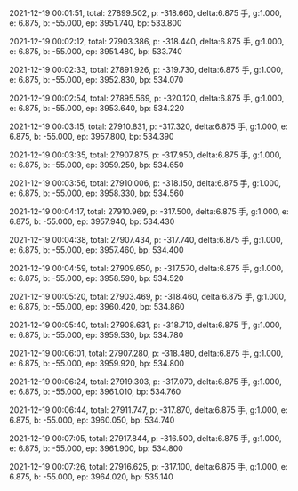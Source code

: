 2021-12-19 00:01:51, total: 27899.502, p: -318.660, delta:6.875 手, g:1.000, e: 6.875, b: -55.000, ep: 3951.740, bp: 533.800

2021-12-19 00:02:12, total: 27903.386, p: -318.440, delta:6.875 手, g:1.000, e: 6.875, b: -55.000, ep: 3951.480, bp: 533.740

2021-12-19 00:02:33, total: 27891.926, p: -319.730, delta:6.875 手, g:1.000, e: 6.875, b: -55.000, ep: 3952.830, bp: 534.070

2021-12-19 00:02:54, total: 27895.569, p: -320.120, delta:6.875 手, g:1.000, e: 6.875, b: -55.000, ep: 3953.640, bp: 534.220

2021-12-19 00:03:15, total: 27910.831, p: -317.320, delta:6.875 手, g:1.000, e: 6.875, b: -55.000, ep: 3957.800, bp: 534.390

2021-12-19 00:03:35, total: 27907.875, p: -317.950, delta:6.875 手, g:1.000, e: 6.875, b: -55.000, ep: 3959.250, bp: 534.650

2021-12-19 00:03:56, total: 27910.006, p: -318.150, delta:6.875 手, g:1.000, e: 6.875, b: -55.000, ep: 3958.330, bp: 534.560

2021-12-19 00:04:17, total: 27910.969, p: -317.500, delta:6.875 手, g:1.000, e: 6.875, b: -55.000, ep: 3957.940, bp: 534.430

2021-12-19 00:04:38, total: 27907.434, p: -317.740, delta:6.875 手, g:1.000, e: 6.875, b: -55.000, ep: 3957.460, bp: 534.400

2021-12-19 00:04:59, total: 27909.650, p: -317.570, delta:6.875 手, g:1.000, e: 6.875, b: -55.000, ep: 3958.590, bp: 534.520

2021-12-19 00:05:20, total: 27903.469, p: -318.460, delta:6.875 手, g:1.000, e: 6.875, b: -55.000, ep: 3960.420, bp: 534.860

2021-12-19 00:05:40, total: 27908.631, p: -318.710, delta:6.875 手, g:1.000, e: 6.875, b: -55.000, ep: 3959.530, bp: 534.780

2021-12-19 00:06:01, total: 27907.280, p: -318.480, delta:6.875 手, g:1.000, e: 6.875, b: -55.000, ep: 3959.920, bp: 534.800

2021-12-19 00:06:24, total: 27919.303, p: -317.070, delta:6.875 手, g:1.000, e: 6.875, b: -55.000, ep: 3961.010, bp: 534.760

2021-12-19 00:06:44, total: 27911.747, p: -317.870, delta:6.875 手, g:1.000, e: 6.875, b: -55.000, ep: 3960.050, bp: 534.740

2021-12-19 00:07:05, total: 27917.844, p: -316.500, delta:6.875 手, g:1.000, e: 6.875, b: -55.000, ep: 3961.900, bp: 534.800

2021-12-19 00:07:26, total: 27916.625, p: -317.100, delta:6.875 手, g:1.000, e: 6.875, b: -55.000, ep: 3964.020, bp: 535.140